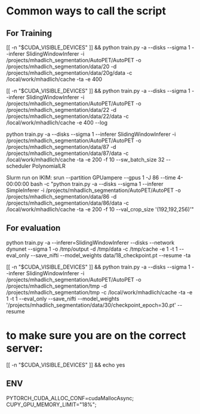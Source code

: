 # Common ways to call the script 


## For Training

[[ -n "$CUDA_VISIBLE_DEVICES" ]] && python train.py -a --disks --sigma 1 --inferer SlidingWindowInferer -i /projects/mhadlich_segmentation/AutoPET/AutoPET -o /projects/mhadlich_segmentation/data/20 -d /projects/mhadlich_segmentation/data/20g/data -c /local/work/mhadlich/cache -ta -e 400

[[ -n "$CUDA_VISIBLE_DEVICES" ]] && python train.py -a --disks --sigma 1 --inferer SlidingWindowInferer -i /projects/mhadlich_segmentation/AutoPET/AutoPET -o /projects/mhadlich_segmentation/data/22 -d /projects/mhadlich_segmentation/data/22/data -c /local/work/mhadlich/cache -e 400 --log

python train.py -a --disks --sigma 1 --inferer SlidingWindowInferer -i /projects/mhadlich_segmentation/AutoPET/AutoPET -o /projects/mhadlich_segmentation/data/87 -d /projects/mhadlich_segmentation/data/87/data -c /local/work/mhadlich/cache -ta -e 200 -f 10 --sw_batch_size 32 --scheduler PolynomialLR

Slurm run on IKIM:
srun --partition GPUampere --gpus 1 -J 86 --time 4-00:00:00 bash -c "python train.py -a --disks --sigma 1 --inferer SimpleInferer -i /projects/mhadlich_segmentation/AutoPET/AutoPET -o /projects/mhadlich_segmentation/data/86 -d /projects/mhadlich_segmentation/data/86/data -c /local/work/mhadlich/cache -ta -e 200 -f 10 --val_crop_size '(192,192,256)'"



## For evaluation

python train.py -a --inferer=SlidingWindowInferer --disks --network dynunet --sigma 1 -o /tmp/output -d /tmp/data -c /tmp/cache -e 1 -t 1 --eval_only --save_nifti --model_weights data/18_checkpoint.pt --resume -ta

[[ -n "$CUDA_VISIBLE_DEVICES" ]] && python train.py -a --disks --sigma 1 --inferer SlidingWindowInferer -i /projects/mhadlich_segmentation/AutoPET/AutoPET -o /projects/mhadlich_segmentation/tmp -d /projects/mhadlich_segmentation/tmp -c /local/work/mhadlich/cache -ta -e 1 -t 1 --eval_only --save_nifti --model_weights '/projects/mhadlich_segmentation/data/30/checkpoint_epoch=30.pt' --resume


# to make sure you are on the correct server:
[[ -n "$CUDA_VISIBLE_DEVICES" ]] && echo yes


## ENV
PYTORCH_CUDA_ALLOC_CONF=cudaMallocAsync;
CUPY_GPU_MEMORY_LIMIT="18%";
